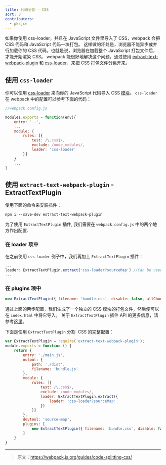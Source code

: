```yaml
---
title: 代码分割 - CSS
sort: 3
contributors:
  - pksjce
---
```


如果你使用 css-loader，并且在 JavaScript 文件里导入了 CSS，webpack 会把 CSS 代码和 JavaScript 代码一块打包。
这样做的坏处是，浏览器不能异步或并行加载你的 CSS 代码。也就是说，浏览器在加载整个 JavaScript 打包文件后，才能开始渲染 CSS。
webpack 能很好地解决这个问题，通过使用 [extract-text-webpack-plugin](https://github.com/webpack/extract-text-webpack-plugin) 和 [css-loader](https://github.com/webpack/css-loader)，来把 CSS 打包文件分离开来。

## 使用 `css-loader`

你可以使用 [css-loader](https://github.com/webpack/css-loader) 来向你的 JavaScript 代码导入 CSS [模块](/concept/modules)。
`css-loader` 在 webpack 中的配置可以参考下面的代码：

```javascript
//webpack.config.js

modules.exports = function(env){
    entry: '..',
    ...
    module: {
        rules: [{
            test: /\.css$/,
            exclude: /node_modules/,
            loader: 'css-loader'
        }]
    }
    ...
}
```

## 使用 `extract-text-webpack-plugin` - ExtractTextPlugin

使用下面的命令来安装插件：

```
npm i --save-dev extract-text-webpack-plugin
```

为了使用 `ExtractTextPlugin` 插件, 我们需要在 `webpack.config.js` 中的两个地方作出配置.

### 在 loader 项中

在之前使用 `css-loader` 例子中，我们再加上 `ExtractTextPlugin` 插件：

```javascript
...
loader: ExtractTextPlugin.extract('css-loader?sourceMap') //Can be used without sourcemaps too.
...
```

### 在 plugins 项中

```javascript
new ExtractTextPlugin({ filename: 'bundle.css', disable: false, allChunks: true })
```

通过上面的两步配置，我们生成了一个独立的 CSS 模块的打包文件，然后便可以在 `index.html` 中将它导入。
关于 `ExtractTextPlugin` 插件 API 的更多信息，请参考[这里](https://github.com/webpack/extract-text-webpack-plugin#api)。

下面是使用 `ExtractTextPlugin` 分割  CSS 的完整配置：

```javascript
var ExtractTextPlugin = require('extract-text-webpack-plugin');
module.exports = function () {
    return {
        entry: './main.js',
        output: {
            path: './dist',
            filename: 'bundle.js'
        },
        module: {
            rules: [{
                test: /\.css$/,
                exclude: /node_modules/,
                loader: ExtractTextPlugin.extract({
                    loader: 'css-loader?sourceMap'
                })
            }]
        },
        devtool: 'source-map',
        plugins: [
            new ExtractTextPlugin({ filename: 'bundle.css', disable: false, allChunks: true })
        ]
    }
}
```

***

> 原文：https://webpack.js.org/guides/code-splitting-css/